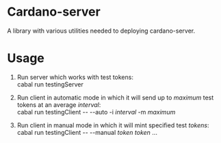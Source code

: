 # Cardano-server

A library with various utilities needed to deploying cardano-server.

# Usage

1. Run server which works with test tokens:</br>
cabal run testingServer

2. Run client in automatic mode in which it will send up to *maximum* test tokens at an average *interval*:</br>
cabal run testingClient -- --auto -i *interval* -m *maximum*

3. Run client in manual mode in which it will mint specified test *tokens*:</br>
cabal run testingClient -- --manual *token* *token* ...